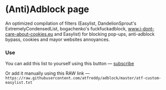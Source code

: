 # (Anti)Adblock page

An optimized compilation of filters (Easylist, DandelionSprout's ExtremelyCondensedList, bogachenko's fuckfuckadblock, www.i-dont-care-about-cookies.eu and Easylist) for blocking pop-ups, anti-adblock bypass, cookies and mayor websites annoyances.

### Use

You can add this list to yourself using this button — [subscribe](https://subscribe.adblockplus.org/?location=https://raw.githubusercontent.com/atfreddy/adblock/master/atf-custom-easylist.txt)

Or add it manually using this RAW link — `https://raw.githubusercontent.com/atfreddy/adblock/master/atf-custom-easylist.txt`
